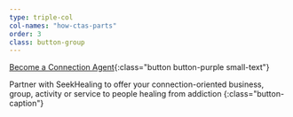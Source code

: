 ```yaml
---
type: triple-col
col-names: "how-ctas-parts"
order: 3
class: button-group
---
```


[Become a Connection Agent](/connection-agents/){:class="button button-purple small-text"}

Partner with SeekHealing to offer your connection-oriented business, group, activity or service to people healing from addiction
{:class="button-caption"}